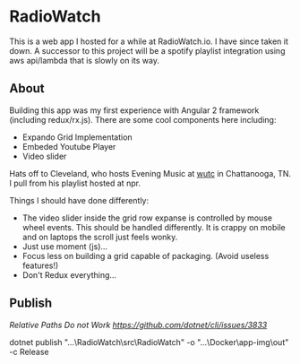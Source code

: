# RadioWatch

This is a web app I hosted for a while at RadioWatch.io. I have since taken it down. A successor to this project will be a spotify playlist integration using aws api/lambda that is slowly on its way.

## About

Building this app was my first experience with Angular 2 framework (including redux/rx.js). There are some cool components here including: 
  - Expando Grid Implementation
  - Embeded Youtube Player
  - Video slider

Hats off to Cleveland, who hosts Evening Music at [wutc](http://www.wutc.org) in Chattanooga, TN. I pull from his playlist hosted at npr.

Things I should have done differently:

- The video slider inside the grid row expanse is controlled by mouse wheel events. This should be handled differently. It is crappy on mobile and on laptops the scroll just feels wonky. 
- Just use moment (js)...
- Focus less on building a grid capable of packaging. (Avoid useless features!)
- Don't Redux everything...

## Publish

*Relative Paths Do not Work https://github.com/dotnet/cli/issues/3833*

dotnet publish "...\RadioWatch\src\RadioWatch" -o "...\Docker\app-img\out" -c Release
